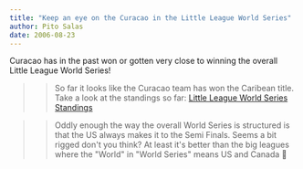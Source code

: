 ```yaml
---
title: "Keep an eye on the Curacao in the Little League World Series"
author: Pito Salas
date: 2006-08-23
---
```


Curacao has in the past won or gotten very close to winning the overall Little
League World Series!

>>

>> So far it looks like the Curacao team has won the Caribean title. Take a
look at the standings so far: [Little League World Series
Standings](<http://www.littleleague.org/series/2006divisions/llbb/series.htm>
"Little League Baseball")

>>

>> Oddly enough the way the overall World Series is structured is that the US
always makes it to the Semi Finals. Seems a bit rigged don't you think? At
least it's better than the big leagues where the "World" in "World Series"
means US and Canada 🙂


